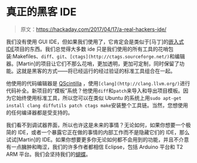 # 真正的黑客 IDE

> 原文：<https://hackaday.com/2017/04/17/a-real-hackers-ide/>

我们没有使用 GUI IDE，但如果我们使用了，它肯定会是类似于[马丁]的[嵌入式 IDE](https://github.com/martinribelotta/embedded-ide/wiki/usage-en)项目的东西。我们总觉得大多数 ide 只是我们使用的所有工具的花哨包装:Makefiles、`diff`、`git`、`[ctags](http://ctags.sourceforge.net/)`和编辑器。[Martin]的项目让它们不那么花哨，更加透明，更加可定制，同时保留了功能。这就是黑客的方式——将已经运行的经过验证的标准工具组合在一起。

他使用的代码编辑器是 [QScintilla](https://en.wikipedia.org/wiki/Scintilla_(software)) ，使用`[clang](http://clang.llvm.org/)`进行代码补全。新项目的“模板”系统？他使用`diff`和`patch`来导入和导出项目模板。因为它始终使用标准工具，所以您可以在类似 Ubuntu 的系统上用`sudo apt-get install clang diffutils patch ctags make`安装整个工具链。当然，您想使用的任何编译器都是受支持的。

我们看不到调试器界面，所以也许这是未来的事情？无论如何，如果你想要一个极简的 IDE，或者一个暴露它正在做的事情的内部工作而不是隐藏它们的 IDE，那么试试[Martin]的 IDE。如果你想要更多你无论如何都不会用到的功能，并且不介意有一点臃肿和晦涩，我们的许多作者都相信 Eclipse，包括 Arduino 平台和 T2 ARM 平台。我们会坚持我们的[蝴蝶](https://www.xkcd.com/378/)。